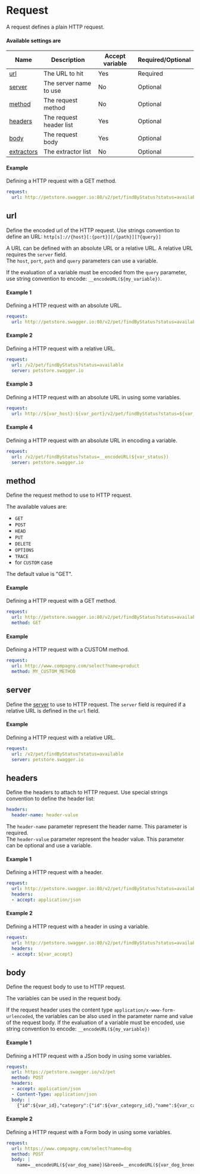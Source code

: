 # Request 

A request defines a plain HTTP request.

#### Available settings are

| Name                                | Description                            | Accept variable   | Required/Optional |
| ----------------------------------- | -------------------------------------- | ----------------- | ----------------- |
| [url](#url)                         | The URL to hit                         | Yes               | Required          |
| [server](#server)                   | The server name to use                 | No                | Optional          |
| [method](#method)                   | The request method                     | No                | Optional          |
| [headers](#headers)                 | The request header list                | Yes               | Optional          |
| [body](#body)                       | The request body                       | Yes               | Optional          |
| [extractors](variable-extractor.md) | The extractor list                     | No                | Optional          |

#### Example

Defining a HTTP request with a GET method.

```yaml
request:
  url: http://petstore.swagger.io:80/v2/pet/findByStatus?status=available
```

## url

Define the encoded url of the HTTP request. Use strings convention to define an URL: `http[s]://{host}[:{port}][/{path}][?{query}]`

A URL can be defined with an absolute URL or a relative URL. A relative URL requires the `server` field.<br/>
The `host`, `port`, `path` and `query` parameters can use a variable.

If the evaluation of a variable must be encoded from the `query` parameter, use string convention to encode: `__encodeURL(${my_variable})`.

#### Example 1

Defining a HTTP request with an absolute URL.

```yaml
request:
  url: http://petstore.swagger.io:80/v2/pet/findByStatus?status=available
```

#### Example 2

Defining a HTTP request with a relative URL.

```yaml
request:
  url: /v2/pet/findByStatus?status=available
  server: petstore.swagger.io
```

#### Example 3

Defining a HTTP request with an absolute URL in using some variables.

```yaml
request:
  url: http://${var_host}:${var_port}/v2/pet/findByStatus?status=${var_status}
```

#### Example 4

Defining a HTTP request with an absolute URL in encoding a variable.

```yaml
request:
  url: /v2/pet/findByStatus?status=__encodeURL(${var_status})
  server: petstore.swagger.io
```

## method

Define the request method to use to HTTP request.

The available values are:
* `GET`
* `POST`
* `HEAD`
* `PUT`
* `DELETE`
* `OPTIONS`
* `TRACE`
* <method name> for `CUSTOM` case

The default value is "GET".

#### Example

Defining a HTTP request with a GET method.

```yaml
request:
  url: http://petstore.swagger.io:80/v2/pet/findByStatus?status=available
  method: GET
```

#### Example

Defining a HTTP request with a CUSTOM method.

```yaml
request:
  url: http://www.compagny.com/select?name=product
  method: MY_CUSTOM_METHOD
```

## server

Define the [server](#server) to use to HTTP request. The `server` field is required if a relative URL is defined in the `url` field.

#### Example

Defining a HTTP request with a relative URL.

```yaml
request:
  url: /v2/pet/findByStatus?status=available
  server: petstore.swagger.io
```

## headers

Define the headers to attach to HTTP request. Use special strings convention to define the header list:

```yaml
headers: 
  header-name: header-value
```

The `header-name` parameter represent the header name. This parameter is required.<br> 
The `header-value` parameter represent the header value. This parameter can be optional and use a variable.

#### Example 1

Defining a HTTP request with a header.

```yaml
request:
  url: http://petstore.swagger.io:80/v2/pet/findByStatus?status=available
  headers:
  - accept: application/json
```

#### Example 2

Defining a HTTP request with a header in using a variable.

```yaml
request:
  url: http://petstore.swagger.io:80/v2/pet/findByStatus?status=available
  headers:
  - accept: ${var_accept}
```

## body

Define the request body to use to HTTP request. 

The variables can be used in the request body. 

If the request header uses the content type `application/x-www-form-urlencoded`, the variables can be also used in the parameter name and value of the request body. If the evaluation of a variable must be encoded, use string convention to encode: `__encodeURL(${my_variable})`

#### Example 1

Defining a HTTP request with a JSon body in using some variables.

```yaml
request:
  url: https://petstore.swagger.io/v2/pet
  method: POST
  headers:
  - accept: application/json
  - Content-Type: application/json
  body: |
    {"id":${var_id},"category":{"id":${var_category_id},"name":${var_category_id}},"name":${var_name},"photoUrls":["string"],"tags":[{"id": 0,"name":"string"}],"status": "available"}
```

#### Example 2

Defining a HTTP request with a Form body in using some variables.

```yaml
request:
  url: https://www.compagny.com/select?name=dog
  method: POST
  body: |
    name=__encodeURL(${var_dog_name})&breed=__encodeURL(${var_dog_breed})
```



